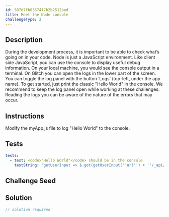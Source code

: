```yaml
---
id: 587d7fb0367417b2b2512bed
title: Meet the Node console
challengeType: 2
---
```


## Description
<section id='description'>
During the development process, it is important to be able to check what’s going on in your code. Node is just a JavaScript environment. Like client side JavaScript, you can use the console to display useful debug information. On your local machine, you would see the console output in a terminal. On Glitch you can open the logs in the lower part of the screen. You can toggle the log panel with the button ‘Logs’ (top-left, under the app name).
To get started, just print the classic "Hello World" in the console. We recommend to keep the log panel open while working at these challenges. Reading the logs you can be aware of the nature of the errors that may occur.
</section>

## Instructions
<section id='instructions'>
Modify the myApp.js file to log "Hello World" to the console. 
</section>

## Tests
<section id='tests'>

```yml
tests:
  - text: <code>"Hello World"</code> should be in the console
    testString: 'getUserInput => $.get(getUserInput(''url'') + ''/_api/hello-console'').then(data => { assert.isTrue(data.passed, ''"Hello World" is not in the server console''); }, xhr => { throw new Error(xhr.responseText); })'

```

</section>

## Challenge Seed
<section id='challengeSeed'>

</section>

## Solution
<section id='solution'>

```js
// solution required
```
</section>
